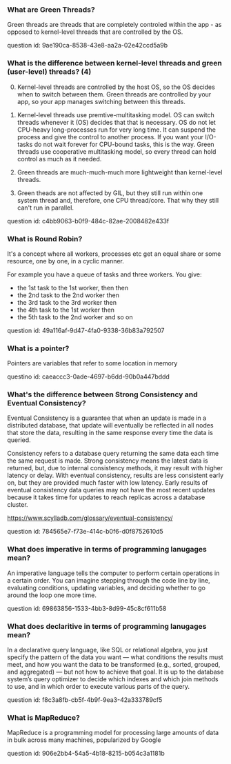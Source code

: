 ### What are Green Threads?

Green threads are threads that are completely 
controled within the app - as opposed to kernel-level threads
that are controlled by the OS.

question id: 9ae190ca-8538-43e8-aa2a-02e42ccd5a9b


### What is the difference between kernel-level threads and green (user-level) threads? (4)

0. Kernel-level threads are controlled by the host OS, so the OS decides when to switch between them.
   Green threads are controlled by your app, so your app manages switching between this threads.
1. Kernel-level threads use premtive-multitasking model. OS can switch threads whenever it (OS) decides
 that that is necessary. OS do not let 
CPU-heavy long-processes run for very long time. It can suspend the process and give the control
to another process. If you want your I/O-tasks do not wait forever for CPU-bound tasks, this is
the way.
Green threads use cooperative multitasking model, so every thread can hold control as much as it needed.
2. Green threads are much-much-much more lightweight than kernel-level threads.

3. Green theads are not affected by GIL, but they still run within one system thread and, therefore, one CPU thread/core. That why they
still can't run in parallel.

question id: c4bb9063-b0f9-484c-82ae-2008482e433f


### What is Round Robin?

It's a concept where all workers, processes etc get an equal share or some resource, one by one, in a cyclic manner.

For example you have a queue of tasks and three workers. You give:
- the 1st task to the 1st worker, then 
then 
- the 2nd task to the 2nd worker
then 
- the 3rd task to the 3rd worker
then
- the 4th task to the 1st worker
then
- the 5th task to the 2nd worker
and so on

question id: 49a116af-9d47-4fa0-9338-36b83a792507



### What is a pointer?

Pointers are variables that refer to some location in memory

questino id: caeaccc3-0ade-4697-b6dd-90b0a447bddd


### What's the difference between Strong Consistency and Eventual Consistency?

Eventual Consistency is a guarantee that when an update is made in a distributed database, 
that update will eventually be reflected in all nodes that store the data, 
resulting in the same response every time the data is queried.


Consistency refers to a database query returning the same data each time the same request is made. 
Strong consistency means the latest data is returned, but, due to internal consistency methods, 
it may result with higher latency or delay. With eventual consistency, 
results are less consistent early on, but they are provided much faster with low latency. 
Early results of eventual consistency data queries may not have the most recent updates 
because it takes time for updates to reach replicas across a database cluster.

https://www.scylladb.com/glossary/eventual-consistency/

question id: 784565e7-f73e-414c-b0f6-d0f8752610d5


### What does imperative in terms of programming lanugages mean?

An imperative language tells the computer to perform certain operations in a certain
order. You can imagine stepping through the code line by line, evaluating conditions,
updating variables, and deciding whether to go around the loop one more time.

question id: 69863856-1533-4bb3-8d99-45c8cf611b58


### What does declaritive in terms of programming lanugages mean?

In a declarative query language, like SQL or relational algebra, you just specify the
pattern of the data you want — what conditions the results must meet, and how you
want the data to be transformed (e.g., sorted, grouped, and aggregated) — but not how
to achieve that goal. It is up to the database system’s query optimizer to decide which
indexes and which join methods to use, and in which order to execute various parts
of the query.

question id: f8c3a8fb-cb5f-4b9f-9ea3-42a333789cf5


### What is MapReduce?

MapReduce is a programming model for processing large amounts of data in bulk
across many machines, popularized by Google 

question id: 906e2bb4-54a5-4b18-8215-b054c3a1181b